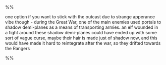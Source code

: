 %% 

one option if you want to stick with the outcast due to strange apperance vibe though - during the Great War, one of the main enemies used portals to shadow demi-planes as a means of transporting armies. an elf wounded in a fight around these shadow demi-planes could have ended up with some sort of vague curse, maybe their hair is made just of shadow now, and this would have made it hard to reintegrate after the war, so they drifted towards the Rangers

%%